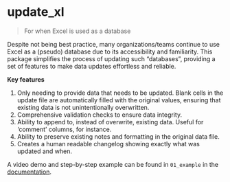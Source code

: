 # update_xl


<!-- ... -->

> For when Excel is used as a database

Despite not being best practice, many organizations/teams continue to
use Excel as a (pseudo) database due to its accessibility and
familiarity. This package simplifies the process of updating such
“databases”, providing a set of features to make data updates effortless
and reliable.

**Key features**

1.  Only needing to provide data that needs to be updated. Blank cells
    in the update file are automatically filled with the original
    values, ensuring that existing data is not unintentionally
    overwritten.
2.  Comprehensive validation checks to ensure data integrity.
3.  Ability to append to, instead of overwrite, existing data. Useful
    for ‘comment’ columns, for instance.  
4.  Ability to preserve existing notes and formatting in the original
    data file.
5.  Creates a human readable changelog showing exactly what was updated
    and when.

A video demo and step-by-step example can be found in `01_example` in
the [documentation](https://pyronone.github.io/update_xl/example.html).
